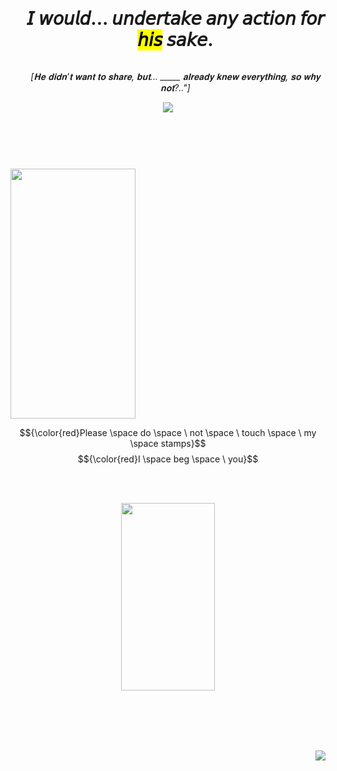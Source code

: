 <div id="user-content-toc">
  <ul align="center" style="list-style: none;">
    <summary>
      <h1 style="display: inline;">𝘐 𝘸𝘰𝘶𝘭𝘥... 𝘶𝘯𝘥𝘦𝘳𝘵𝘢𝘬𝘦 𝘢𝘯𝘺 𝘢𝘤𝘵𝘪𝘰𝘯 𝘧𝘰𝘳 <mark>𝘩𝘪𝘴</mark> 𝘴𝘢𝘬𝘦.</h1>
    </summary>
  </ul>
</div>

<div align="center">
  <img src="https://i.pinimg.com/originals/be/40/d2/be40d29d8b0c819631d2d67d38190852.gif" width="1000" height="5">
</div>

<div id="user-content-toc">
  <ul align="center" style="list-style: none;">
    <summary>
      <h6 style="display: inline;">[𝐇𝐞 𝐝𝐢𝐝𝐧'𝐭 𝐰𝐚𝐧𝐭 𝐭𝐨 𝐬𝐡𝐚𝐫𝐞, 𝐛𝐮𝐭... _____ 𝐚𝐥𝐫𝐞𝐚𝐝𝐲 𝐤𝐧𝐞𝐰 𝐞𝐯𝐞𝐫𝐲𝐭𝐡𝐢𝐧𝐠, 𝐬𝐨 𝐰𝐡𝐲 𝐧𝐨𝐭?.."]</h6>
    </summary>
  </ul>
</div>

<div align="center">
  <img src="https://i.pinimg.com/originals/7c/84/02/7c8402f4b9c1e07596b7043735819ba5.gif">
</div>

<div align="center">
  <img src="https://i.pinimg.com/736x/23/88/99/238899ca16874fda95819c803bd5b4ad.jpg" width="1000" height="5">
</div>
<br><br><br><br><br>

<div align="left">
  <img src="https://i.pinimg.com/736x/64/67/aa/6467aaedcb9d890021c8f5096f215739.jpg" width='200' height='400'>
</div>

$${\color{red}Please \space do \space \ not \space \ touch \space \ my  \space stamps}$$
$${\color{red}I \space beg \space \ you}$$

<br><br>
<div align="center">
  <img src="https://i.pinimg.com/1200x/21/e1/86/21e186e5bffe25e3ef7bf7111dfc804f.jpg" width='150' height='300'>
</div>

<br><br><br><br>
<div align='right'>
  <img src='https://i.pinimg.com/1200x/4c/6c/6f/4c6c6f466d76d345ca503c60a51173e1.jpg'>
</div>
